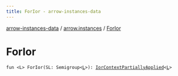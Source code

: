 ```yaml
---
title: ForIor - arrow-instances-data
---
```


[arrow-instances-data](../index.html) / [arrow.instances](index.html) / [ForIor](./-for-ior.html)

# ForIor

`fun <L> ForIor(SL: Semigroup<`[`L`](-for-ior.html#L)`>): `[`IorContextPartiallyApplied`](-ior-context-partially-applied/index.html)`<`[`L`](-for-ior.html#L)`>`